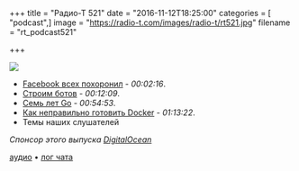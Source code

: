+++
title = "Радио-Т 521"
date = "2016-11-12T18:25:00"
categories = [ "podcast",]
image = "https://radio-t.com/images/radio-t/rt521.jpg"
filename = "rt_podcast521"

+++

![](https://radio-t.com/images/radio-t/rt521.jpg)

- [Facebook всех похоронил](http://www.theverge.com/2016/11/11/13602824/facebook-just-killed-everyone) - *00:02:16*.
- [Строим ботов](https://github.com/umputun/rt-bot) - *00:12:09*.
- [Семь лет Go](https://blog.golang.org/7years) - *00:54:53*.
- [Как неправильно готовить Docker](https://www.voxxed.com/blog/2016/11/docker-container-anti-patterns/) - *01:13:22*.
- Темы наших слушателей

_Спонсор этого выпуска [DigitalOcean](https://www.digitalocean.com)_

[аудио](https://cdn.radio-t.com/rt_podcast521.mp3) • [лог чата](http://chat.radio-t.com/logs/radio-t-521.html)
<audio src="https://cdn.radio-t.com/rt_podcast521.mp3" preload="none"></audio>
